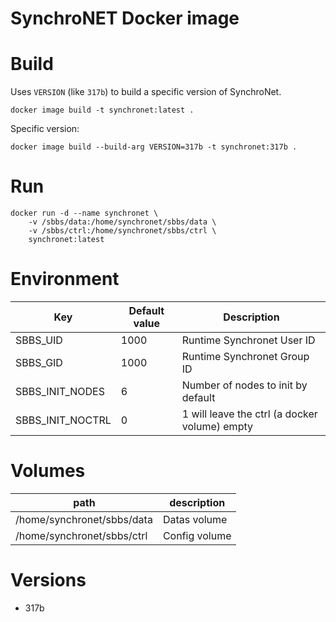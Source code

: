 SynchroNET Docker image
=======================

# Build
Uses `VERSION` (like `317b`) to build a specific version of SynchroNet.

```
docker image build -t synchronet:latest .
```

Specific version:
```
docker image build --build-arg VERSION=317b -t synchronet:317b .
```

# Run

```
docker run -d --name synchronet \
	-v /sbbs/data:/home/synchronet/sbbs/data \
	-v /sbbs/ctrl:/home/synchronet/sbbs/ctrl \
	synchronet:latest
```

# Environment

|Key|Default value|Description|
|---|-------------|-----------|
|SBBS_UID|1000|Runtime Synchronet User ID|
|SBBS_GID|1000|Runtime Synchronet Group ID|
|SBBS_INIT_NODES|6|Number of nodes to init by default|
|SBBS_INIT_NOCTRL|0|1 will leave the ctrl (a docker volume) empty|

# Volumes

|path|description|
|----|-----------|
|/home/synchronet/sbbs/data|Datas volume|
|/home/synchronet/sbbs/ctrl|Config volume|

# Versions

- 317b
